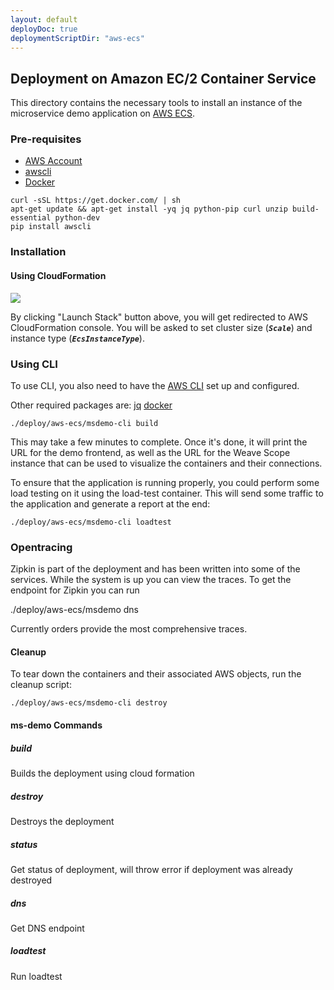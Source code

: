 ```yaml
---
layout: default
deployDoc: true
deploymentScriptDir: "aws-ecs"
---
```


## Deployment on Amazon EC/2 Container Service

This directory contains the necessary tools to install an instance of the microservice demo application on [AWS ECS](http://docs.aws.amazon.com/AmazonECS/latest/developerguide/Welcome.html).

### Pre-requisites
* [AWS Account](https://aws.amazon.com/)
* [awscli](http://docs.aws.amazon.com/cli/latest/userguide/installing.html)
* [Docker](https://www.docker.com/products/overview)

<!-- deploy-doc require-env AWS_ACCESS_KEY_ID AWS_SECRET_ACCESS_KEY AWS_DEFAULT_REGION -->
<!-- deploy-doc-start pre-install -->

    curl -sSL https://get.docker.com/ | sh
    apt-get update && apt-get install -yq jq python-pip curl unzip build-essential python-dev
    pip install awscli

<!-- deploy-doc-end -->


### Installation

#### Using CloudFormation

[![](https://s3.amazonaws.com/cloudformation-examples/cloudformation-launch-stack.png)](https://console.aws.amazon.com/cloudformation/home#/stacks/new?templateURL=https:%2F%2Fs3.amazonaws.com%2Fweaveworks-cfn-public%2Fmicroservices-demo%2Fmicroservices-demo.json)

By clicking "Launch Stack" button above, you will get redirected to AWS CloudFormation console. You will be asked to set cluster size (***`Scale`***) and instance type (***`EcsInstanceType`***).

### Using CLI

To use CLI, you also need to have the [AWS CLI](http://docs.aws.amazon.com/cli/latest/userguide/cli-chap-getting-set-up.html) set up and configured.

Other required packages are:
[jq](https://stedolan.github.io/jq/)
[docker](https://docs.docker.com/engine/getstarted/step_one/)


<!-- deploy-doc-start create-infrastructure -->

    ./deploy/aws-ecs/msdemo-cli build

<!-- deploy-doc-end -->


This may take a few minutes to complete. Once it's done, it will print the URL for the demo frontend, as well as the URL for the Weave Scope instance that can be used to visualize the containers and their connections.

To ensure that the application is running properly, you could perform some load testing on it using the load-test container. This will send some traffic to the application and generate a report at the end:

<!-- deploy-doc-start run-tests -->

    ./deploy/aws-ecs/msdemo-cli loadtest

<!-- deploy-doc-end -->

<!-- deploy-doc-hidden run-tests

    instance=$(aws ec2 describe-instances -\-filter "Name=key-name,Values=microservices-demo-key" "Name=instance-state-name,Values=running" | jq -r ".Reservations[0].Instances[0].PublicIpAddress")
    ssh -i ~/.ssh/microservices-demo-key.pem -o StrictHostKeyChecking=no ec2-user@$instance "eval \$(weave env); docker run -\-rm -t weaveworksdemos/healthcheck:snapshot -s user,catalogue,cart,shipping,payment,orders,queue-master -d 180 -r 5"

    if [ $? -ne 0 ]; then
        exit 1;
    fi
-->

### Opentracing

Zipkin is part of the deployment and has been written into some of the services.  While the system is up you can view the traces.
To get the endpoint for Zipkin you can run 

./deploy/aws-ecs/msdemo dns

Currently orders provide the most comprehensive traces.

#### Cleanup

To tear down the containers and their associated AWS objects, run the cleanup script:

<!-- deploy-doc-start destroy-infrastructure -->

    ./deploy/aws-ecs/msdemo-cli destroy

<!-- deploy-doc-end -->

#### ms-demo Commands

##### build
Builds the deployment using cloud formation

##### destroy
Destroys the deployment

##### status
Get status of deployment, will throw error if deployment was already destroyed

##### dns
Get DNS endpoint

##### loadtest
Run loadtest
